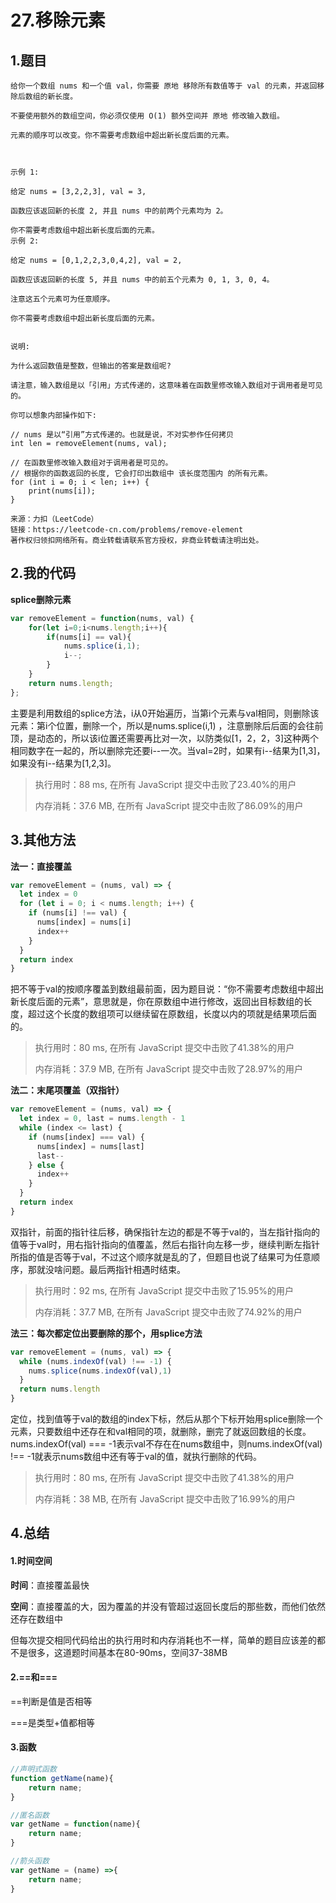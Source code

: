 # 27.移除元素

## 1.题目

```
给你一个数组 nums 和一个值 val，你需要 原地 移除所有数值等于 val 的元素，并返回移除后数组的新长度。

不要使用额外的数组空间，你必须仅使用 O(1) 额外空间并 原地 修改输入数组。

元素的顺序可以改变。你不需要考虑数组中超出新长度后面的元素。

 

示例 1:

给定 nums = [3,2,2,3], val = 3,

函数应该返回新的长度 2, 并且 nums 中的前两个元素均为 2。

你不需要考虑数组中超出新长度后面的元素。
示例 2:

给定 nums = [0,1,2,2,3,0,4,2], val = 2,

函数应该返回新的长度 5, 并且 nums 中的前五个元素为 0, 1, 3, 0, 4。

注意这五个元素可为任意顺序。

你不需要考虑数组中超出新长度后面的元素。
 

说明:

为什么返回数值是整数，但输出的答案是数组呢?

请注意，输入数组是以「引用」方式传递的，这意味着在函数里修改输入数组对于调用者是可见的。

你可以想象内部操作如下:

// nums 是以“引用”方式传递的。也就是说，不对实参作任何拷贝
int len = removeElement(nums, val);

// 在函数里修改输入数组对于调用者是可见的。
// 根据你的函数返回的长度, 它会打印出数组中 该长度范围内 的所有元素。
for (int i = 0; i < len; i++) {
    print(nums[i]);
}

来源：力扣（LeetCode）
链接：https://leetcode-cn.com/problems/remove-element
著作权归领扣网络所有。商业转载请联系官方授权，非商业转载请注明出处。
```





## 2.我的代码

**splice删除元素**

```javascript
var removeElement = function(nums, val) {
    for(let i=0;i<nums.length;i++){
        if(nums[i] == val){
            nums.splice(i,1);
            i--;
        }
    }
    return nums.length;
};
```

主要是利用数组的splice方法，i从0开始遍历，当第i个元素与val相同，则删除该元素：第i个位置，删除一个，所以是nums.splice(i,1) ，注意删除后后面的会往前顶，是动态的，所以该i位置还需要再比对一次，以防类似[1，2，2，3]这种两个相同数字在一起的，所以删除完还要i--一次。当val=2时，如果有i--结果为[1,3]，如果没有i--结果为[1,2,3]。



> 执行用时：88 ms, 在所有 JavaScript 提交中击败了23.40%的用户
>
> 内存消耗：37.6 MB, 在所有 JavaScript 提交中击败了86.09%的用户





## 3.其他方法

**法一：直接覆盖**

```javascript
var removeElement = (nums, val) => {
  let index = 0
  for (let i = 0; i < nums.length; i++) {
    if (nums[i] !== val) {
      nums[index] = nums[i]
      index++
    } 
  }
  return index
}
```

把不等于val的按顺序覆盖到数组最前面，因为题目说：“你不需要考虑数组中超出新长度后面的元素”，意思就是，你在原数组中进行修改，返回出目标数组的长度，超过这个长度的数组项可以继续留在原数组，长度以内的项就是结果项后面的。



> 执行用时：80 ms, 在所有 JavaScript 提交中击败了41.38%的用户
>
> 内存消耗：37.9 MB, 在所有 JavaScript 提交中击败了28.97%的用户





**法二：末尾项覆盖（双指针）**

```javascript
var removeElement = (nums, val) => {
  let index = 0, last = nums.length - 1
  while (index <= last) {
    if (nums[index] === val) {
      nums[index] = nums[last]
      last--
    } else {
      index++
    }
  }
  return index
}
```

双指针，前面的指针往后移，确保指针左边的都是不等于val的，当左指针指向的值等于val时，用右指针指向的值覆盖，然后右指针向左移一步，继续判断左指针所指的值是否等于val，不过这个顺序就是乱的了，但题目也说了结果可为任意顺序，那就没啥问题。最后两指针相遇时结束。

> 执行用时：92 ms, 在所有 JavaScript 提交中击败了15.95%的用户
>
> 内存消耗：37.7 MB, 在所有 JavaScript 提交中击败了74.92%的用户





**法三：每次都定位出要删除的那个，用splice方法**

```javascript
var removeElement = (nums, val) => {
  while (nums.indexOf(val) !== -1) {
    nums.splice(nums.indexOf(val),1)
  }
  return nums.length
}
```

定位，找到值等于val的数组的index下标，然后从那个下标开始用splice删除一个元素，只要数组中还存在和val相同的项，就删除，删完了就返回数组的长度。nums.indexOf(val) === -1表示val不存在在nums数组中，则nums.indexOf(val) !== -1就表示nums数组中还有等于val的值，就执行删除的代码。

> 执行用时：80 ms, 在所有 JavaScript 提交中击败了41.38%的用户
>
> 内存消耗：38 MB, 在所有 JavaScript 提交中击败了16.99%的用户





## 4.总结

#### 1.时间空间

**时间**：直接覆盖最快

**空间**：直接覆盖的大，因为覆盖的并没有管超过返回长度后的那些数，而他们依然还存在数组中

但每次提交相同代码给出的执行用时和内存消耗也不一样，简单的题目应该差的都不是很多，这道题时间基本在80-90ms，空间37-38MB



#### 2.==和===

==判断是值是否相等 

===是类型+值都相等



#### 3.函数

```javascript
//声明式函数
function getName(name){
    return name;
}

//匿名函数
var getName = function(name){
    return name;
}

//箭头函数
var getName = (name) =>{
    return name;
}
```


